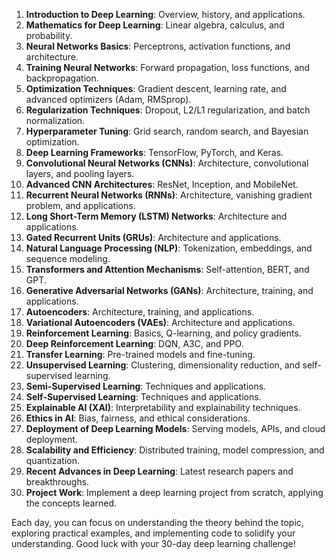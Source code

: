 1. **Introduction to Deep Learning**: Overview, history, and applications.
2. **Mathematics for Deep Learning**: Linear algebra, calculus, and probability.
3. **Neural Networks Basics**: Perceptrons, activation functions, and architecture.
4. **Training Neural Networks**: Forward propagation, loss functions, and backpropagation.
5. **Optimization Techniques**: Gradient descent, learning rate, and advanced optimizers (Adam, RMSprop).
6. **Regularization Techniques**: Dropout, L2/L1 regularization, and batch normalization.
7. **Hyperparameter Tuning**: Grid search, random search, and Bayesian optimization.
8. **Deep Learning Frameworks**: TensorFlow, PyTorch, and Keras.
9. **Convolutional Neural Networks (CNNs)**: Architecture, convolutional layers, and pooling layers.
10. **Advanced CNN Architectures**: ResNet, Inception, and MobileNet.
11. **Recurrent Neural Networks (RNNs)**: Architecture, vanishing gradient problem, and applications.
12. **Long Short-Term Memory (LSTM) Networks**: Architecture and applications.
13. **Gated Recurrent Units (GRUs)**: Architecture and applications.
14. **Natural Language Processing (NLP)**: Tokenization, embeddings, and sequence modeling.
15. **Transformers and Attention Mechanisms**: Self-attention, BERT, and GPT.
16. **Generative Adversarial Networks (GANs)**: Architecture, training, and applications.
17. **Autoencoders**: Architecture, training, and applications.
18. **Variational Autoencoders (VAEs)**: Architecture and applications.
19. **Reinforcement Learning**: Basics, Q-learning, and policy gradients.
20. **Deep Reinforcement Learning**: DQN, A3C, and PPO.
21. **Transfer Learning**: Pre-trained models and fine-tuning.
22. **Unsupervised Learning**: Clustering, dimensionality reduction, and self-supervised learning.
23. **Semi-Supervised Learning**: Techniques and applications.
24. **Self-Supervised Learning**: Techniques and applications.
25. **Explainable AI (XAI)**: Interpretability and explainability techniques.
26. **Ethics in AI**: Bias, fairness, and ethical considerations.
27. **Deployment of Deep Learning Models**: Serving models, APIs, and cloud deployment.
28. **Scalability and Efficiency**: Distributed training, model compression, and quantization.
29. **Recent Advances in Deep Learning**: Latest research papers and breakthroughs.
30. **Project Work**: Implement a deep learning project from scratch, applying the concepts learned.

Each day, you can focus on understanding the theory behind the topic, exploring practical examples, and implementing code to solidify your understanding. Good luck with your 30-day deep learning challenge!

